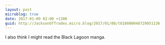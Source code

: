 ```yaml
---
layout: post
microblog: true
date: 2017-01-09 02:00 +1300
guid: http://JacksonOfTrades.micro.blog/2017/01/08/t818080048729051136.html
---
```

I also think I might read the Black Lagoon manga.
